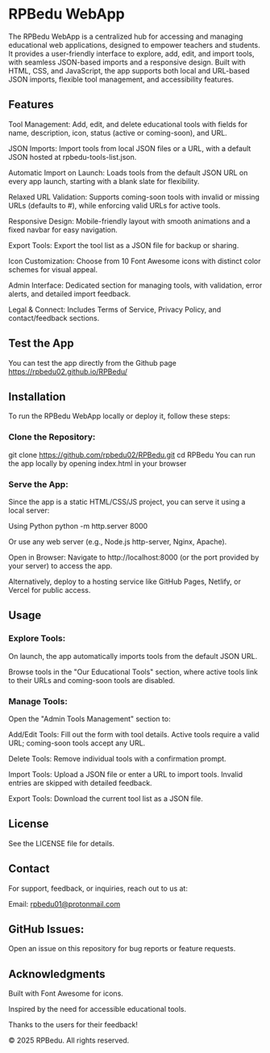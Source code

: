 # RPBedu WebApp

The RPBedu WebApp is a centralized hub for accessing and managing educational web applications, designed to empower teachers and students. It provides a user-friendly interface to explore, add, edit, and import tools, with seamless JSON-based imports and a responsive design. Built with HTML, CSS, and JavaScript, the app supports both local and URL-based JSON imports, flexible tool management, and accessibility features.

## Features

Tool Management: Add, edit, and delete educational tools with fields for name, description, icon, status (active or coming-soon), and URL.

JSON Imports: Import tools from local JSON files or a URL, with a default JSON hosted at rpbedu-tools-list.json.

Automatic Import on Launch: Loads tools from the default JSON URL on every app launch, starting with a blank slate for flexibility.

Relaxed URL Validation: Supports coming-soon tools with invalid or missing URLs (defaults to #), while enforcing valid URLs for active tools.

Responsive Design: Mobile-friendly layout with smooth animations and a fixed navbar for easy navigation.

Export Tools: Export the tool list as a JSON file for backup or sharing.

Icon Customization: Choose from 10 Font Awesome icons with distinct color schemes for visual appeal.

Admin Interface: Dedicated section for managing tools, with validation, error alerts, and detailed import feedback.

Legal & Connect: Includes Terms of Service, Privacy Policy, and contact/feedback sections.

## Test the App

You can test the app directly from the Github page https://rpbedu02.github.io/RPBedu/

## Installation

To run the RPBedu WebApp locally or deploy it, follow these steps:

### Clone the Repository:

git clone https://github.com/rpbedu02/RPBedu.git
cd RPBedu
You can run the app locally by opening index.html in your browser

### Serve the App: 

Since the app is a static HTML/CSS/JS project, you can serve it using a local server:

 Using Python
python -m http.server 8000

Or use any web server (e.g., Node.js http-server, Nginx, Apache).

Open in Browser: Navigate to http://localhost:8000 (or the port provided by your server) to access the app.

Alternatively, deploy to a hosting service like GitHub Pages, Netlify, or Vercel for public access.

## Usage

### Explore Tools:

On launch, the app automatically imports tools from the default JSON URL.

Browse tools in the "Our Educational Tools" section, where active tools link to their URLs and coming-soon tools are disabled.

### Manage Tools:

Open the "Admin Tools Management" section to:

Add/Edit Tools: Fill out the form with tool details. Active tools require a valid URL; coming-soon tools accept any URL.

Delete Tools: Remove individual tools with a confirmation prompt.

Import Tools: Upload a JSON file or enter a URL to import tools. Invalid entries are skipped with detailed feedback.

Export Tools: Download the current tool list as a JSON file.

## License

See the LICENSE file for details.

## Contact

For support, feedback, or inquiries, reach out to us at:

Email: rpbedu01@protonmail.com

## GitHub Issues: 

Open an issue on this repository for bug reports or feature requests.

## Acknowledgments

Built with Font Awesome for icons.

Inspired by the need for accessible educational tools.

Thanks to the users for their feedback!

© 2025 RPBedu. All rights reserved.
